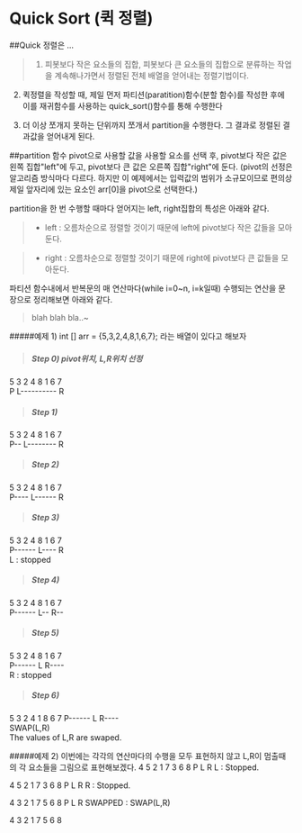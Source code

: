 Quick Sort (퀵 정렬)
===

##Quick 정렬은 ...
>1. 피봇보다 작은 요소들의 집합, 피봇보다 큰 요소들의 집합으로 분류하는 작업을 계속해나가면서 정렬된 전체 배열을 얻어내는 정렬기법이다.
>
2. 퀵정렬을 작성할 때, 제일 먼저 파티션(paratition)함수(분할 함수)를 작성한 후에 이를 재귀함수를 사용하는 quick_sort()함수를 통해 수행한다
>
3. 더 이상 쪼개지 못하는 단위까지 쪼개서 partition을 수행한다. 그 결과로 정렬된 결과값을 얻어내게 된다.

##partition 함수
pivot으로 사용할 값을 사용할 요소를 선택 후, pivot보다 작은 값은 왼쪽 집합"left"에 두고, pivot보다 큰 값은 오른쪽 집합"right"에 둔다.
(pivot의 선정은 알고리즘 방식마다 다르다. 하지만 이 예제에서는 입력값의 범위가 소규모이므로 편의상 제일 앞자리에 있는 요소인 arr[0]을 pivot으로 선택한다.)

partition을 한 번 수행할 때마다 얻어지는 left, right집합의 특성은 아래와 같다.
> * left : 오름차순으로 정렬할 것이기 때문에 left에 pivot보다 작은 값들을 모아둔다.

> * right : 오름차순으로 정렬할 것이기 때문에 right에 pivot보다 큰 값들을 모아둔다.

파티션 함수내에서 반복문의 매 연산마다(while i=0~n, i=k일때) 수행되는 연산을 문장으로 정리해보면 아래와 같다.
>blah blah bla..~

#####예제 1)
int [] arr = {5,3,2,4,8,1,6,7}; 라는 배열이 있다고 해보자
> ##### Step 0) pivot위치, L,R위치 선정
5 3 2 4 8 1 6 7<br/>
P L---------- R

> ##### Step 1)
5 3 2 4 8 1 6 7<br/>
P-- L-------- R

> ##### Step 2)
5 3 2 4 8 1 6 7<br/>
P---- L------ R

> ##### Step 3)
5 3 2 4 8 1 6 7<br/>
P------ L---- R<br/>
L : stopped

> ##### Step 4)
5 3 2 4 8 1 6 7<br/>
P------ L-- R--<br/>

> ##### Step 5)
5 3 2 4 8 1 6 7<br/>
P------ L R----<br/>
R : stopped

> ##### Step 6)
5 3 2 4 1 8 6 7
P------ L R----<br/>
SWAP(L,R)<br/>
The values of L,R are swaped.<br/>

#####예제 2)
이번에는 각각의 연산마다의 수행을 모두 표현하지 않고 L,R이 멈출때의 각 요소들을 그림으로 표현해보겠다.
4 5 2 1 7 3 6 8
P L           R
L : Stopped.

4 5 2 1 7 3 6 8
P L       R
R : Stopped.

4 3 2 1 7 5 6 8
P L       R
SWAPPED : SWAP(L,R)

4 3 2 1 7 5 6 8








